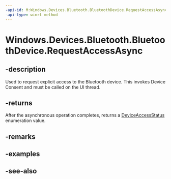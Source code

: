 ----api-id: M:Windows.Devices.Bluetooth.BluetoothDevice.RequestAccessAsync
-api-type: winrt method
---<!-- Method syntaxpublic Windows.Foundation.IAsyncOperation<Windows.Devices.Enumeration.DeviceAccessStatus> RequestAccessAsync()--># Windows.Devices.Bluetooth.BluetoothDevice.RequestAccessAsync## -descriptionUsed to request explicit access to the Bluetooth device. This invokes Device Consent and must be called on the UI thread.## -returnsAfter the asynchronous operation completes, returns a [DeviceAccessStatus](../windows.devices.enumeration/deviceaccessstatus.md) enumeration value.## -remarks## -examples## -see-also